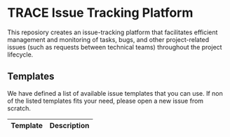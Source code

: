 # TRACE Issue Tracking Platform

This reposiory creates an issue-tracking platform that facilitates efficient management and monitoring of tasks, bugs, and other project-related issues (such as requests between technical teams) throughout the project lifecycle.

## Templates

We have defined a list of available issue templates that you can use. If non of the listed templates fits your need, please open a new issue from scratch.

| Template | Description |
| --- | --- |
